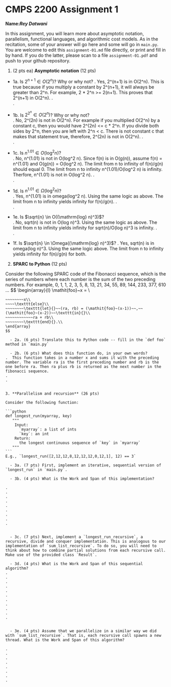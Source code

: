 

# CMPS 2200 Assignment 1

**Name:**___Rey Datwani___


In this assignment, you will learn more about asymptotic notation, parallelism, functional languages, and algorithmic cost models. As in the recitation, some of your answer will go here and some will go in `main.py`. You are welcome to edit this `assignment-01.md` file directly, or print and fill in by hand. If you do the latter, please scan to a file `assignment-01.pdf` and push to your github repository. 
  
  

1. (2 pts ea) **Asymptotic notation** (12 pts)

  - 1a. Is $2^{n+1} \in O(2^n)$? Why or why not? 
.  Yes, 2^(n+1) is in O(2^n). This is true because if you multiply a constant by 2^(n+1), it will always be greater than 2^n. For example, 2 * 2^n >= 2(n+1). This proves that 2^(n+1) in O(2^n). 
.  
.  
  - 1b. Is $2^{2^n} \in O(2^n)$? Why or why not?     
.  No, 2^(2n) is not in O(2^n). For example if you multiplied O(2^n) by a constant c, then you would have 2^(2n) <= c * 2^n. If you divide both sides by 2^n, then you are left with 2^n < c. There is not constant c that makes that statement true, therefore, 2^(2n) is not in O(2^n). 
.  
.  
  - 1c. Is $n^{1.01} \in O(\mathrm{log}^2 n)$?    
.  No, n^(1.01) is not in O(log^2 n). Since f(n) is in O(g(n)), assume f(n) = n^(1.01) and O(g(n)) = O(log^2 n). The limit from n to infinity of f(n)/g(n) should equal 0. The limit from n to infinity n^(1.01)/O(log^2 n) is infinity. Therfore, n^(1.01) is not in O(log^2 n).
.  
.  

  - 1d. Is $n^{1.01} \in \Omega(\mathrm{log}^2 n)$?  
.  Yes, n^(1.01) is in omega(log^2 n). Using the same logic as above. The limit from n to infinity yields infinity for f(n)/g(n). 
.  
.  
  - 1e. Is $\sqrt{n} \in O((\mathrm{log} n)^3)$?  
.  No, sqrt(n) is not in O(log n)^3. Using the same logic as above. The limit from n to infinity yields infinity for sqrt(n)/O(log n)^3 is infinity. 
.  
.  
  - 1f. Is $\sqrt{n} \in \Omega((\mathrm{log} n)^3)$?
.  Yes, sqrt(n) is in omega(log n)^3. Using the same logic above. The limit from n to infinity yields infinity for f(n)/g(n) for both. 


2. **SPARC to Python** (12 pts)

Consider the following SPARC code of the Fibonacci sequence, which is the series of numbers where each number is the sum of the two preceding numbers. For example, 0, 1, 1, 2, 3, 5, 8, 13, 21, 34, 55, 89, 144, 233, 377, 610 ... 
$$
\begin{array}{l}
\mathit{foo}~x =   \\
~~~~\texttt{if}{}~~x \le 1~~\texttt{then}{}\\
~~~~~~~~x\\   
~~~~\texttt{else}\\
~~~~~~~~\texttt{let}{}~~(ra, rb) = (\mathit{foo}~(x-1))~~,~~(\mathit{foo}~(x-2))~~\texttt{in}{}\\  
~~~~~~~~~~~~ra + rb\\  
~~~~~~~~\texttt{end}{}.\\
\end{array}
$$ 

  - 2a. (6 pts) Translate this to Python code -- fill in the `def foo` method in `main.py`  

  - 2b. (6 pts) What does this function do, in your own words?  
.  This function takes in a number x and sums it with the preceding number. The variable ra is the first preceding number and rb is the one before ra. Then ra plus rb is returned as the next number in the fibonacci sequence.
.  
.  
  

3. **Parallelism and recursion** (26 pts)

Consider the following function:  

```python
def longest_run(myarray, key)
   """
    Input:
      `myarray`: a list of ints
      `key`: an int
    Return:
      the longest continuous sequence of `key` in `myarray`
   """
```
E.g., `longest_run([2,12,12,8,12,12,12,0,12,1], 12) == 3`  
 
  - 3a. (7 pts) First, implement an iterative, sequential version of `longest_run` in `main.py`.  

  - 3b. (4 pts) What is the Work and Span of this implementation?  

.  
.  
.  
.  
.  
.  
.  
.  
.  


  - 3c. (7 pts) Next, implement a `longest_run_recursive`, a recursive, divide and conquer implementation. This is analogous to our implementation of `sum_list_recursive`. To do so, you will need to think about how to combine partial solutions from each recursive call. Make use of the provided class `Result`.   

  - 3d. (4 pts) What is the Work and Span of this sequential algorithm?  
.  
.  
.  
.  
.  
.  
.  
.  
.  
.  
.  


  - 3e. (4 pts) Assume that we parallelize in a similar way we did with `sum_list_recursive`. That is, each recursive call spawns a new thread. What is the Work and Span of this algorithm?  

.  
.  
.  
.  
.  
.  
.  
.  


